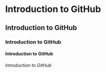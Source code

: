 #  Introduction to GitHub
## Introduction to GitHub
### Introduction to GitHub
#### Introduction to GitHub
###### Introduction to GitHub
